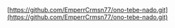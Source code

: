 [https://github.com/EmperrCrmsn77/ono-tebe-nado.git](https://github.com/EmperrCrmsn77/ono-tebe-nado.git)
